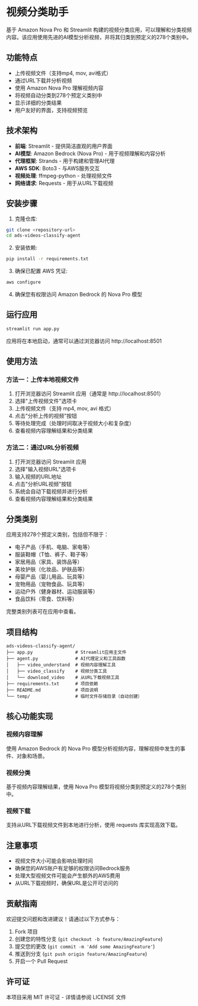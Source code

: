 # 视频分类助手

基于 Amazon Nova Pro 和 Streamlit 构建的视频分类应用，可以理解和分类视频内容。该应用使用先进的AI模型分析视频，并将其归类到预定义的278个类别中。

## 功能特点

- 上传视频文件（支持mp4, mov, avi格式）
- 通过URL下载并分析视频
- 使用 Amazon Nova Pro 理解视频内容
- 将视频自动分类到278个预定义类别中
- 显示详细的分类结果
- 用户友好的界面，支持视频预览

## 技术架构

- **前端**: Streamlit - 提供简洁直观的用户界面
- **AI模型**: Amazon Bedrock (Nova Pro) - 用于视频理解和内容分析
- **代理框架**: Strands - 用于构建和管理AI代理
- **AWS SDK**: Boto3 - 与AWS服务交互
- **视频处理**: ffmpeg-python - 处理视频文件
- **网络请求**: Requests - 用于从URL下载视频

## 安装步骤

1. 克隆仓库:
```bash
git clone <repository-url>
cd ads-videos-classify-agent
```

2. 安装依赖:
```bash
pip install -r requirements.txt
```

3. 确保已配置 AWS 凭证:
```bash
aws configure
```

4. 确保您有权限访问 Amazon Bedrock 的 Nova Pro 模型

## 运行应用

```bash
streamlit run app.py
```

应用将在本地启动，通常可以通过浏览器访问 http://localhost:8501

## 使用方法

### 方法一：上传本地视频文件

1. 打开浏览器访问 Streamlit 应用（通常是 http://localhost:8501）
2. 选择"上传视频文件"选项卡
3. 上传视频文件（支持 mp4, mov, avi 格式）
4. 点击"分析上传的视频"按钮
5. 等待处理完成（处理时间取决于视频大小和复杂度）
6. 查看视频内容理解结果和分类结果

### 方法二：通过URL分析视频

1. 打开浏览器访问 Streamlit 应用
2. 选择"输入视频URL"选项卡
3. 输入视频的URL地址
4. 点击"分析URL视频"按钮
5. 系统会自动下载视频并进行分析
6. 查看视频内容理解结果和分类结果

## 分类类别

应用支持278个预定义类别，包括但不限于：
- 电子产品（手机、电脑、家电等）
- 服装鞋帽（T恤、裤子、鞋子等）
- 家居用品（家具、装饰品等）
- 美妆护肤（化妆品、护肤品等）
- 母婴产品（婴儿用品、玩具等）
- 宠物用品（宠物食品、玩具等）
- 运动户外（健身器材、运动服装等）
- 食品饮料（零食、饮料等）

完整类别列表可在应用中查看。

## 项目结构

```
ads-videos-classify-agent/
├── app.py                # Streamlit应用主文件
├── agent.py              # AI代理定义和工具函数
│   ├── video_understand  # 视频内容理解工具
│   ├── video_classify    # 视频分类工具
│   └── download_video    # 从URL下载视频工具
├── requirements.txt      # 项目依赖
├── README.md             # 项目说明
└── temp/                 # 临时文件存储目录（自动创建）
```

## 核心功能实现

### 视频内容理解

使用 Amazon Bedrock 的 Nova Pro 模型分析视频内容，理解视频中发生的事件、对象和场景。

### 视频分类

基于视频内容理解结果，使用 Nova Pro 模型将视频分类到预定义的278个类别中。

### 视频下载

支持从URL下载视频文件到本地进行分析，使用 requests 库实现高效下载。

## 注意事项

- 视频文件大小可能会影响处理时间
- 确保您的AWS账户有足够的权限访问Bedrock服务
- 处理大型视频文件可能会产生额外的AWS费用
- 从URL下载视频时，确保URL是公开可访问的

## 贡献指南

欢迎提交问题和改进建议！请通过以下方式参与：
1. Fork 项目
2. 创建您的特性分支 (`git checkout -b feature/AmazingFeature`)
3. 提交您的更改 (`git commit -m 'Add some AmazingFeature'`)
4. 推送到分支 (`git push origin feature/AmazingFeature`)
5. 开启一个 Pull Request

## 许可证

本项目采用 MIT 许可证 - 详情请参阅 LICENSE 文件
